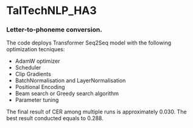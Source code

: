 # TalTechNLP_HA3

### Letter-to-phoneme conversion.

The code deploys Transformer Seq2Seq model with the following optimization tecniques:
- AdamW optimizer
- Scheduler
- Clip Gradients
- BatchNormalisation and LayerNormalisation
- Positional Encoding
- Beam search or Greedy search algorithm
- Parameter tuning

The final result of CER among multiple runs is approximately 0.030.
The best result conducted equals to 0.288. 